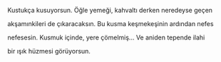 Kustukça kusuyorsun. Öğle yemeği, kahvaltı derken neredeyse geçen

akşamınkileri de çıkaracaksın. Bu kusma keşmekeşinin ardından nefes

nefesesin. Kusmuk içinde, yere çömelmiş... Ve aniden tepende ilahi 

bir ışık hüzmesi görüyorsun.
